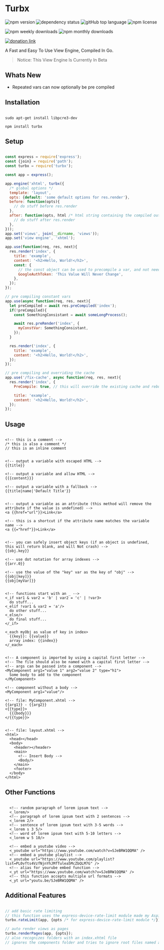 # Turbx

![npm version](https://img.shields.io/npm/v/turbx)
![dependency status](https://img.shields.io/librariesio/release/npm/turbx)
![gitHub top language](https://img.shields.io/github/languages/top/aspiesoft/turbx)
![npm license](https://img.shields.io/npm/l/turbx)

![npm weekly downloads](https://img.shields.io/npm/dw/turbx)
![npm monthly downloads](https://img.shields.io/npm/dm/turbx)

[![donation link](https://img.shields.io/badge/buy%20me%20a%20coffee-paypal-blue)](https://paypal.me/shaynejrtaylor?country.x=US&locale.x=en_US)

A Fast and Easy To Use View Engine, Compiled In Go.

> Notice: This View Engine Is Currently In Beta

## Whats New

- Repeated vars can now optionally be pre compiled

## Installation

```shell script

sudo apt-get install libpcre3-dev

npm install turbx

```

## Setup

```js

const express = require('express');
const {join} = require('path');
const turbx = require('turbx');

const app = express();

app.engine('xhtml', turbx({
  /* global options */
  template: 'layout',
  opts: {default: 'some default options for res.render'},
  before: function(opts){
    // do stuff before res.render
  },
  after: function(opts, html /* html string containing the compiled output */){
    // do stuff after res.render
  },
}));
app.set('views', join(__dirname, 'views'));
app.set('view engine', 'xhtml');

app.use(function(req, res, next){
  res.render('index', {
    title: 'example',
    content: '<h2>Hello, World!</h2>',
    const: {
      // the const object can be used to precompile a var, and not need to compile it again
      GoogleAuthToken: 'This Value Will Never Change',
    },
  });
});

// pre compiling constant vars
app.use(async function(req, res, next){
  let preCompiled = await res.preCompiled('index');
  if(!preCompiled){
    const SomethingConsistant = await someLongProcess();

    await res.preRender('index', {
      myConstVar: SomethingConsistant,
    });
  }

  res.render('index', {
    title: 'example',
    content: '<h2>Hello, World!</h2>',
  });
});

// pre compiling and overriding the cache
app.use('/fix-cache', async function(req, res, next){
  res.render('index', {
    PreCompile: true, // this will override the existing cache and rebuild it with the new data (or create a new cache)

    title: 'example',
    content: '<h2>Hello, World!</h2>',
  });
});

```

## Usage

```xhtml

<!-- this is a comment -->
/* this is also a comment */
// this is an inline comment


<!-- output a variable with escaped HTML -->
{{title}}

<!-- output a variable and allow HTML -->
{{{content}}}

<!-- output a variable with a fallback -->
{{title|name|'Default Title'}}


<!-- output a variable as an attribute (this method will remove the attribute if the value is undefined) -->
<a {{href="url"}}>Link</a>

<!-- this is a shortcut if the attribute name matches the variable name -->
<a {{="href"}}>Link</a>


<!-- you can safely insert object keys (if an object is undefined, this will return blank, and will Not crash) -->
{{obj.key}}

<!-- use dot notation for array indexes -->
{{arr.0}}

<!-- use the value of the "key" var as the key of "obj" -->
{{obj[key]}}
{{obj[myVar]}}


<!-- functions start with an _ -->
<_if var1 & var2 = 'b' | var2 = 'c' | !var3>
  do stuff...
<_elif !var1 & var2 = 'a'/>
  do other stuff...
<_else/>
  do final stuff...
</_if>

<_each myObj as value of key in index>
  {{key}}: {{value}}
  array index: {{index}}
</_each>


<!-- A component is imported by using a capital first letter -->
<!-- The file should also be named with a capital first letter -->
<!-- args can be passed into a component -->
<MyComponent arg1="value 1" arg2="value 2" type="h1">
  Some body to add to the component
</MyComponent>

<!-- component without a body -->
<MyComponent arg1="value"/>

<!-- file: MyComponent.xhtml -->
{{arg1}} - {{arg2}}
<{{type}}>
  {{{body}}}
</{{type}}>


<!-- file: layout.xhtml -->
<html>
  <head></head>
  <body>
    <header></header>
    <main>
      <!-- Insert Body -->
      <Body/>
    </main>
    <footer>
  </body>
</html>

```

## Other Functions

```xhtml

  <!-- random paragraph of lorem ipsum text -->
  <_lorem/>
  <!-- paragraph of lorem ipsum text with 2 sentences -->
  <_lorem 2/>
  <!-- sentence of lorem ipsum text with 3-5 words -->
  <_lorem s 3 5/>
  <!-- word of lorem ipsum text with 5-10 letters -->
  <_lorem w 5 10/>

  <!-- embed a youtube video -->
  <_youtube url="https://www.youtube.com/watch?v=SJeBRW1QQMA" />
  <!-- embed a youtube playlist -->
  <_youtube url="https://www.youtube.com/playlist?list=PL0vfts4VzfNjnYhJMfTulea5McZbQLM7G" />
  <!-- alias for yourube embed function -->
  <_yt url="https://www.youtube.com/watch?v=SJeBRW1QQMA" />
  <!-- this function accepts multiple url formats -->
  <_yt url="youtu.be/SJeBRW1QQMA" />

```

## Additional Features

```js

// add basic rate limiting
// this function uses the express-device-rate-limit module made my AspieSoft
turbx.rateLimit(app, {opts /* for express-device-rate-limit module */});

// auto render views as pages
turbx.renderPages(app, {opts});
// also recognizes folders with an index.xhtml file
// ignores the components folder and tries to ignore root files named after error codes (or in an "error" folder)

```
